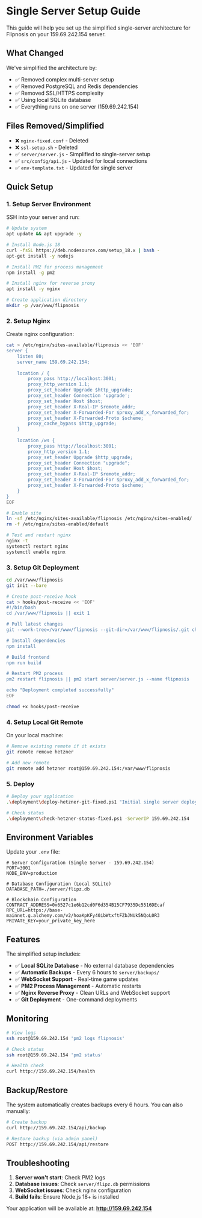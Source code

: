 # Single Server Setup Guide

This guide will help you set up the simplified single-server architecture for Flipnosis on your 159.69.242.154 server.

## What Changed

We've simplified the architecture by:
- ✅ Removed complex multi-server setup
- ✅ Removed PostgreSQL and Redis dependencies
- ✅ Removed SSL/HTTPS complexity
- ✅ Using local SQLite database
- ✅ Everything runs on one server (159.69.242.154)

## Files Removed/Simplified

- ❌ `nginx-fixed.conf` - Deleted
- ❌ `ssl-setup.sh` - Deleted
- ✅ `server/server.js` - Simplified to single-server setup
- ✅ `src/config/api.js` - Updated for local connections
- ✅ `env-template.txt` - Updated for single server

## Quick Setup

### 1. Setup Server Environment

SSH into your server and run:

```bash
# Update system
apt update && apt upgrade -y

# Install Node.js 18
curl -fsSL https://deb.nodesource.com/setup_18.x | bash -
apt-get install -y nodejs

# Install PM2 for process management
npm install -g pm2

# Install nginx for reverse proxy
apt install -y nginx

# Create application directory
mkdir -p /var/www/flipnosis
```

### 2. Setup Nginx

Create nginx configuration:

```bash
cat > /etc/nginx/sites-available/flipnosis << 'EOF'
server {
    listen 80;
    server_name 159.69.242.154;
    
    location / {
        proxy_pass http://localhost:3001;
        proxy_http_version 1.1;
        proxy_set_header Upgrade $http_upgrade;
        proxy_set_header Connection 'upgrade';
        proxy_set_header Host $host;
        proxy_set_header X-Real-IP $remote_addr;
        proxy_set_header X-Forwarded-For $proxy_add_x_forwarded_for;
        proxy_set_header X-Forwarded-Proto $scheme;
        proxy_cache_bypass $http_upgrade;
    }
    
    location /ws {
        proxy_pass http://localhost:3001;
        proxy_http_version 1.1;
        proxy_set_header Upgrade $http_upgrade;
        proxy_set_header Connection "upgrade";
        proxy_set_header Host $host;
        proxy_set_header X-Real-IP $remote_addr;
        proxy_set_header X-Forwarded-For $proxy_add_x_forwarded_for;
        proxy_set_header X-Forwarded-Proto $scheme;
    }
}
EOF

# Enable site
ln -sf /etc/nginx/sites-available/flipnosis /etc/nginx/sites-enabled/
rm -f /etc/nginx/sites-enabled/default

# Test and restart nginx
nginx -t
systemctl restart nginx
systemctl enable nginx
```

### 3. Setup Git Deployment

```bash
cd /var/www/flipnosis
git init --bare

# Create post-receive hook
cat > hooks/post-receive << 'EOF'
#!/bin/bash
cd /var/www/flipnosis || exit 1

# Pull latest changes
git --work-tree=/var/www/flipnosis --git-dir=/var/www/flipnosis/.git checkout -f HEAD

# Install dependencies
npm install

# Build frontend
npm run build

# Restart PM2 process
pm2 restart flipnosis || pm2 start server/server.js --name flipnosis

echo "Deployment completed successfully"
EOF

chmod +x hooks/post-receive
```

### 4. Setup Local Git Remote

On your local machine:

```bash
# Remove existing remote if it exists
git remote remove hetzner

# Add new remote
git remote add hetzner root@159.69.242.154:/var/www/flipnosis
```

### 5. Deploy

```bash
# Deploy your application
.\deployment\deploy-hetzner-git-fixed.ps1 "Initial single server deployment"

# Check status
.\deployment\check-hetzner-status-fixed.ps1 -ServerIP 159.69.242.154
```

## Environment Variables

Update your `.env` file:

```env
# Server Configuration (Single Server - 159.69.242.154)
PORT=3001
NODE_ENV=production

# Database Configuration (Local SQLite)
DATABASE_PATH=./server/flipz.db

# Blockchain Configuration
CONTRACT_ADDRESS=0x6527c1e6b12cd0F6d354B15CF7935Dc5516DEcaf
RPC_URL=https://base-mainnet.g.alchemy.com/v2/hoaKpKFy40ibWtxftFZbJNUk5NQoL0R3
PRIVATE_KEY=your_private_key_here
```

## Features

The simplified setup includes:

- ✅ **Local SQLite Database** - No external database dependencies
- ✅ **Automatic Backups** - Every 6 hours to `server/backups/`
- ✅ **WebSocket Support** - Real-time game updates
- ✅ **PM2 Process Management** - Automatic restarts
- ✅ **Nginx Reverse Proxy** - Clean URLs and WebSocket support
- ✅ **Git Deployment** - One-command deployments

## Monitoring

```bash
# View logs
ssh root@159.69.242.154 'pm2 logs flipnosis'

# Check status
ssh root@159.69.242.154 'pm2 status'

# Health check
curl http://159.69.242.154/health
```

## Backup/Restore

The system automatically creates backups every 6 hours. You can also manually:

```bash
# Create backup
curl http://159.69.242.154/api/backup

# Restore backup (via admin panel)
POST http://159.69.242.154/api/restore
```

## Troubleshooting

1. **Server won't start**: Check PM2 logs
2. **Database issues**: Check `server/flipz.db` permissions
3. **WebSocket issues**: Check nginx configuration
4. **Build fails**: Ensure Node.js 18+ is installed

Your application will be available at: **http://159.69.242.154**
